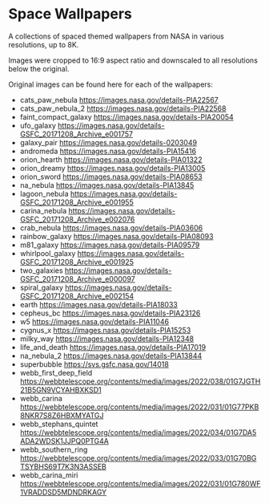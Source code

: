 # Space Wallpapers
A collections of spaced themed wallpapers from NASA in various resolutions, up to 8K.

Images were cropped to 16:9 aspect ratio and downscaled to all resolutions below the original.

Original images can be found here for each of the wallpapers:
* cats_paw_nebula https://images.nasa.gov/details-PIA22567
* cats_paw_nebula_2 https://images.nasa.gov/details-PIA22568
* faint_compact_galaxy https://images.nasa.gov/details-PIA20054
* ufo_galaxy https://images.nasa.gov/details-GSFC_20171208_Archive_e001757
* galaxy_pair https://images.nasa.gov/details-0203049
* andromeda https://images.nasa.gov/details-PIA15416
* orion_hearth https://images.nasa.gov/details-PIA01322
* orion_dreamy https://images.nasa.gov/details-PIA13005
* orion_sword https://images.nasa.gov/details-PIA08653
* na_nebula https://images.nasa.gov/details-PIA13845
* lagoon_nebula https://images.nasa.gov/details-GSFC_20171208_Archive_e001955
* carina_nebula https://images.nasa.gov/details-GSFC_20171208_Archive_e002076
* crab_nebula https://images.nasa.gov/details-PIA03606
* rainbow_galaxy https://images.nasa.gov/details-PIA08093
* m81_galaxy https://images.nasa.gov/details-PIA09579
* whirlpool_galaxy https://images.nasa.gov/details-GSFC_20171208_Archive_e001925
* two_galaxies https://images.nasa.gov/details-GSFC_20171208_Archive_e000097
* spiral_galaxy https://images.nasa.gov/details-GSFC_20171208_Archive_e002154
* earth https://images.nasa.gov/details-PIA18033
* cepheus_bc https://images.nasa.gov/details-PIA23126
* w5 https://images.nasa.gov/details-PIA11046
* cygnus_x https://images.nasa.gov/details-PIA15253
* milky_way https://images.nasa.gov/details-PIA12348
* life_and_death https://images.nasa.gov/details-PIA17019
* na_nebula_2 https://images.nasa.gov/details-PIA13844
* superbubble https://svs.gsfc.nasa.gov/14018
* webb_first_deep_field https://webbtelescope.org/contents/media/images/2022/038/01G7JGTH21B5GN9VCYAHBXKSD1
* webb_carina https://webbtelescope.org/contents/media/images/2022/031/01G77PKB8NKR7S8Z6HBXMYATGJ
* webb_stephans_quintet https://webbtelescope.org/contents/media/images/2022/034/01G7DA5ADA2WDSK1JJPQ0PTG4A
* webb_southern_ring https://webbtelescope.org/contents/media/images/2022/033/01G70BGTSYBHS69T7K3N3ASSEB
* webb_carina_miri https://webbtelescope.org/contents/media/images/2022/031/01G780WF1VRADDSD5MDNDRKAGY
